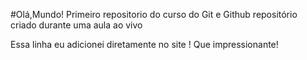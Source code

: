 #Olá,Mundo!
 Primeiro repositorio do curso do Git e Github
 repositório criado durante uma aula ao vivo 


Essa linha eu adicionei diretamente no site ! Que impressionante!
